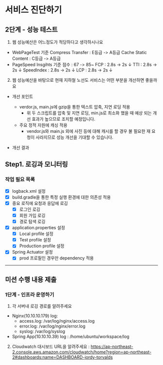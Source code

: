 # 서비스 진단하기
## 2단계 - 성능 테스트
1. 웹 성능예산은 어느정도가 적당하다고 생각하시나요
- WebPageTest 기준
  Compress Transfer : E등급 -> A등급
  Cache Static Content : C등급 -> A등급
- PageSpeed Insgihts 기준
  점수 : 67 -> 85~
  FCP : 2.8s -> 2s ↓
  TTI : 2.8s ->  2s ↓
  SpeedIndex : 2.8s ->  2s ↓
  LCP : 2.8s ->  2s ↓  

2. 웹 성능예산을 바탕으로 현재 지하철 노선도 서비스는 어떤 부분을 개선하면 좋을까요
- 개선 포인트
    - verdor.js, main.js에 gzip을 통한 텍스트 압축, 지연 로딩 적용
      - 위 두 스크립트를 압축 및 지연 로딩, min.js로 최소화 했을 때 예상 되는 개선 효과가 높으므로 조치할 예정입니다.
    - 주요 정적 자원에 캐싱 적용
      - vendor.js와 main.js 외에 사진 등에 대해 캐시를 할 경우 불 필요한 재 요청이 사라지므로 성능 개선을 기대할 수 있습니다.

- 개선 결과
## Step1. 로깅과 모니터링
### 작업 필요 목록
- [x] logback.xml 설정
- [x] build.gradle을 통한 특정 실행 환경에 대한 의존성 적용
- [x] 중요 로직에 요청과 응답에 로깅
  - [x] 로그인 로깅
  - [x] 회원 가입 로깅
  - [x] 경로 탐색 로깅
- [x] application.properties 설정
    - [x] Local profile 설정
    - [x] Test profile 설정
    - [x] Production profile 설정
- [x] Spring Actuator 설정
    - [x] prod 프로필인 경우만 dependency 적용

---
## 미션 수행 내용 제출

### 1단계 - 인프라 운영하기
1. 각 서버내 로깅 경로를 알려주세요
  - Nginx(10.10.10.179) log:
    - access.log: /var/log/nginx/access.log
    - error.log: /var/log/nginx/error.log
    - syslog: /var/log/syslog
  - Spring App(10.10.10.39) log : /home/ubuntu/workspace/log

2. Cloudwatch 대시보드 URL을 알려주세요
: https://ap-northeast-2.console.aws.amazon.com/cloudwatch/home?region=ap-northeast-2#dashboards:name=DASHBOARD-jordy-torvalds
